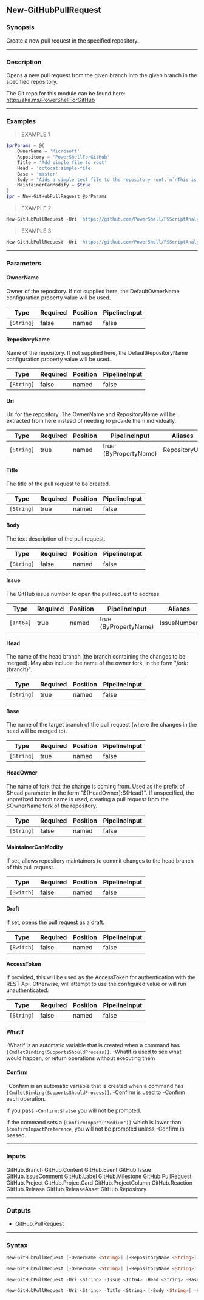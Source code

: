 New-GitHubPullRequest
---------------------

### Synopsis
Create a new pull request in the specified repository.

---

### Description

Opens a new pull request from the given branch into the given branch
in the specified repository.

The Git repo for this module can be found here: http://aka.ms/PowerShellForGitHub

---

### Examples
> EXAMPLE 1

```PowerShell
$prParams = @{
    OwnerName = 'Microsoft'
    Repository = 'PowerShellForGitHub'
    Title = 'Add simple file to root'
    Head = 'octocat:simple-file'
    Base = 'master'
    Body = "Adds a simple text file to the repository root.`n`nThis is an automated PR!"
    MaintainerCanModify = $true
}
$pr = New-GitHubPullRequest @prParams
```
> EXAMPLE 2

```PowerShell
New-GitHubPullRequest -Uri 'https://github.com/PowerShell/PSScriptAnalyzer' -Title 'Add test' -Head simple-test -HeadOwner octocat -Base development -Draft -MaintainerCanModify
```
> EXAMPLE 3

```PowerShell
New-GitHubPullRequest -Uri 'https://github.com/PowerShell/PSScriptAnalyzer' -Issue 642 -Head simple-test -HeadOwner octocat -Base development -Draft
```

---

### Parameters
#### **OwnerName**
Owner of the repository.
If not supplied here, the DefaultOwnerName configuration property value will be used.

|Type      |Required|Position|PipelineInput|
|----------|--------|--------|-------------|
|`[String]`|false   |named   |false        |

#### **RepositoryName**
Name of the repository.
If not supplied here, the DefaultRepositoryName configuration property value will be used.

|Type      |Required|Position|PipelineInput|
|----------|--------|--------|-------------|
|`[String]`|false   |named   |false        |

#### **Uri**
Uri for the repository.
The OwnerName and RepositoryName will be extracted from here instead of needing to provide
them individually.

|Type      |Required|Position|PipelineInput        |Aliases      |
|----------|--------|--------|---------------------|-------------|
|`[String]`|true    |named   |true (ByPropertyName)|RepositoryUrl|

#### **Title**
The title of the pull request to be created.

|Type      |Required|Position|PipelineInput|
|----------|--------|--------|-------------|
|`[String]`|true    |named   |false        |

#### **Body**
The text description of the pull request.

|Type      |Required|Position|PipelineInput|
|----------|--------|--------|-------------|
|`[String]`|false   |named   |false        |

#### **Issue**
The GitHub issue number to open the pull request to address.

|Type     |Required|Position|PipelineInput        |Aliases    |
|---------|--------|--------|---------------------|-----------|
|`[Int64]`|true    |named   |true (ByPropertyName)|IssueNumber|

#### **Head**
The name of the head branch (the branch containing the changes to be merged).
May also include the name of the owner fork, in the form "${fork}:${branch}".

|Type      |Required|Position|PipelineInput|
|----------|--------|--------|-------------|
|`[String]`|true    |named   |false        |

#### **Base**
The name of the target branch of the pull request
(where the changes in the head will be merged to).

|Type      |Required|Position|PipelineInput|
|----------|--------|--------|-------------|
|`[String]`|true    |named   |false        |

#### **HeadOwner**
The name of fork that the change is coming from.
Used as the prefix of $Head parameter in the form "${HeadOwner}:${Head}".
If unspecified, the unprefixed branch name is used,
creating a pull request from the $OwnerName fork of the repository.

|Type      |Required|Position|PipelineInput|
|----------|--------|--------|-------------|
|`[String]`|false   |named   |false        |

#### **MaintainerCanModify**
If set, allows repository maintainers to commit changes to the
head branch of this pull request.

|Type      |Required|Position|PipelineInput|
|----------|--------|--------|-------------|
|`[Switch]`|false   |named   |false        |

#### **Draft**
If set, opens the pull request as a draft.

|Type      |Required|Position|PipelineInput|
|----------|--------|--------|-------------|
|`[Switch]`|false   |named   |false        |

#### **AccessToken**
If provided, this will be used as the AccessToken for authentication with the
REST Api.  Otherwise, will attempt to use the configured value or will run unauthenticated.

|Type      |Required|Position|PipelineInput|
|----------|--------|--------|-------------|
|`[String]`|false   |named   |false        |

#### **WhatIf**
-WhatIf is an automatic variable that is created when a command has ```[CmdletBinding(SupportsShouldProcess)]```.
-WhatIf is used to see what would happen, or return operations without executing them
#### **Confirm**
-Confirm is an automatic variable that is created when a command has ```[CmdletBinding(SupportsShouldProcess)]```.
-Confirm is used to -Confirm each operation.

If you pass ```-Confirm:$false``` you will not be prompted.

If the command sets a ```[ConfirmImpact("Medium")]``` which is lower than ```$confirmImpactPreference```, you will not be prompted unless -Confirm is passed.

---

### Inputs
GitHub.Branch
GitHub.Content
GitHub.Event
GitHub.Issue
GitHub.IssueComment
GitHub.Label
GitHub.Milestone
GitHub.PullRequest
GitHub.Project
GitHub.ProjectCard
GitHub.ProjectColumn
GitHub.Reaction
GitHub.Release
GitHub.ReleaseAsset
GitHub.Repository

---

### Outputs
* GitHub.PullRequest

---

### Syntax
```PowerShell
New-GitHubPullRequest [-OwnerName <String>] [-RepositoryName <String>] -Title <String> [-Body <String>] -Head <String> -Base <String> [-HeadOwner <String>] [-MaintainerCanModify] [-Draft] [-AccessToken <String>] [-WhatIf] [-Confirm] [<CommonParameters>]
```
```PowerShell
New-GitHubPullRequest [-OwnerName <String>] [-RepositoryName <String>] -Issue <Int64> -Head <String> -Base <String> [-HeadOwner <String>] [-MaintainerCanModify] [-Draft] [-AccessToken <String>] [-WhatIf] [-Confirm] [<CommonParameters>]
```
```PowerShell
New-GitHubPullRequest -Uri <String> -Issue <Int64> -Head <String> -Base <String> [-HeadOwner <String>] [-MaintainerCanModify] [-Draft] [-AccessToken <String>] [-WhatIf] [-Confirm] [<CommonParameters>]
```
```PowerShell
New-GitHubPullRequest -Uri <String> -Title <String> [-Body <String>] -Head <String> -Base <String> [-HeadOwner <String>] [-MaintainerCanModify] [-Draft] [-AccessToken <String>] [-WhatIf] [-Confirm] [<CommonParameters>]
```
